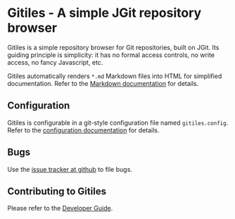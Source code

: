 # Gitiles - A simple JGit repository browser

Gitiles is a simple repository browser for Git repositories, built on JGit. Its
guiding principle is simplicity: it has no formal access controls, no write
access, no fancy Javascript, etc.

Gitiles automatically renders `*.md` Markdown files into HTML for simplified
documentation. Refer to the [Markdown documentation](/Documentation/markdown.md)
for details.

## Configuration

Gitiles is configurable in a git-style configuration file named
`gitiles.config`. Refer to the [configuration documentation](/Documentation/config.md)
for details.

## Bugs

Use the [issue tracker at github](https://github.com/google/gitiles/issues) to
file bugs.

## Contributing to Gitiles

Please refer to the [Developer Guide](/Documentation/developer-guide.md).

